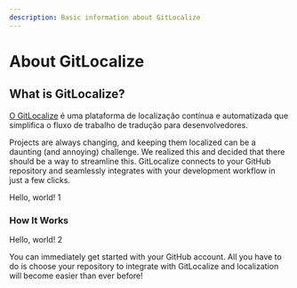 ```yaml
---
description: Basic information about GitLocalize
---
```


# About GitLocalize

## What is GitLocalize? <a id="what-is-gitlocalize"></a>

[O GitLocalize](https://gitlocalize.com/) é uma plataforma de localização contínua e automatizada que simplifica o fluxo de trabalho de tradução para desenvolvedores.

Projects are always changing, and keeping them localized can be a daunting (and annoying) challenge. We realized this and decided that there should be a way to streamline this. GitLocalize connects to your GitHub repository and seamlessly integrates with your development workflow in just a few clicks.

Hello, world! 1

### How It Works <a id="how-it-works"></a>

Hello, world! 2

You can immediately get started with your GitHub account. All you have to do is choose your repository to integrate with GitLocalize and localization will become easier than ever before!
